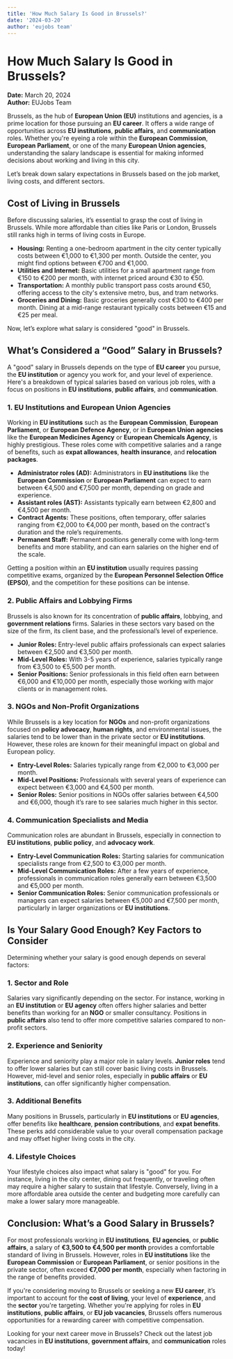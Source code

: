```yaml
---
title: 'How Much Salary Is Good in Brussels?'
date: '2024-03-20'
author: 'eujobs team'
---
```


# How Much Salary Is Good in Brussels?

**Date:** March 20, 2024  
**Author:** EUJobs Team  

Brussels, as the hub of **European Union (EU)** institutions and agencies, is a prime location for those pursuing an **EU career**. It offers a wide range of opportunities across **EU institutions**, **public affairs**, and **communication** roles. Whether you're eyeing a role within the **European Commission**, **European Parliament**, or one of the many **European Union agencies**, understanding the salary landscape is essential for making informed decisions about working and living in this city.

Let’s break down salary expectations in Brussels based on the job market, living costs, and different sectors.

## Cost of Living in Brussels

Before discussing salaries, it’s essential to grasp the cost of living in Brussels. While more affordable than cities like Paris or London, Brussels still ranks high in terms of living costs in Europe.

- **Housing:** Renting a one-bedroom apartment in the city center typically costs between €1,000 to €1,300 per month. Outside the center, you might find options between €700 and €1,000.
- **Utilities and Internet:** Basic utilities for a small apartment range from €150 to €200 per month, with internet priced around €30 to €50.
- **Transportation:** A monthly public transport pass costs around €50, offering access to the city's extensive metro, bus, and tram networks.
- **Groceries and Dining:** Basic groceries generally cost €300 to €400 per month. Dining at a mid-range restaurant typically costs between €15 and €25 per meal.

Now, let’s explore what salary is considered "good" in Brussels.

## What’s Considered a “Good” Salary in Brussels?

A "good" salary in Brussels depends on the type of **EU career** you pursue, the **EU institution** or agency you work for, and your level of experience. Here's a breakdown of typical salaries based on various job roles, with a focus on positions in **EU institutions**, **public affairs**, and **communication**.

### 1. EU Institutions and European Union Agencies

Working in **EU institutions** such as the **European Commission**, **European Parliament**, or **European Defence Agency**, or in **European Union agencies** like the **European Medicines Agency** or **European Chemicals Agency**, is highly prestigious. These roles come with competitive salaries and a range of benefits, such as **expat allowances**, **health insurance**, and **relocation packages**.

- **Administrator roles (AD):** Administrators in **EU institutions** like the **European Commission** or **European Parliament** can expect to earn between €4,500 and €7,500 per month, depending on grade and experience.
- **Assistant roles (AST):** Assistants typically earn between €2,800 and €4,500 per month.
- **Contract Agents:** These positions, often temporary, offer salaries ranging from €2,000 to €4,000 per month, based on the contract's duration and the role’s requirements.
- **Permanent Staff:** Permanent positions generally come with long-term benefits and more stability, and can earn salaries on the higher end of the scale.

Getting a position within an **EU institution** usually requires passing competitive exams, organized by the **European Personnel Selection Office (EPSO)**, and the competition for these positions can be intense.

### 2. Public Affairs and Lobbying Firms

Brussels is also known for its concentration of **public affairs**, lobbying, and **government relations** firms. Salaries in these sectors vary based on the size of the firm, its client base, and the professional’s level of experience.

- **Junior Roles:** Entry-level public affairs professionals can expect salaries between €2,500 and €3,500 per month.
- **Mid-Level Roles:** With 3-5 years of experience, salaries typically range from €3,500 to €5,500 per month.
- **Senior Positions:** Senior professionals in this field often earn between €6,000 and €10,000 per month, especially those working with major clients or in management roles.

### 3. NGOs and Non-Profit Organizations

While Brussels is a key location for **NGOs** and non-profit organizations focused on **policy advocacy**, **human rights**, and environmental issues, the salaries tend to be lower than in the private sector or **EU institutions**. However, these roles are known for their meaningful impact on global and European policy.

- **Entry-Level Roles:** Salaries typically range from €2,000 to €3,000 per month.
- **Mid-Level Positions:** Professionals with several years of experience can expect between €3,000 and €4,500 per month.
- **Senior Roles:** Senior positions in NGOs offer salaries between €4,500 and €6,000, though it’s rare to see salaries much higher in this sector.

### 4. Communication Specialists and Media

Communication roles are abundant in Brussels, especially in connection to **EU institutions**, **public policy**, and **advocacy work**.

- **Entry-Level Communication Roles:** Starting salaries for communication specialists range from €2,500 to €3,000 per month.
- **Mid-Level Communication Roles:** After a few years of experience, professionals in communication roles generally earn between €3,500 and €5,000 per month.
- **Senior Communication Roles:** Senior communication professionals or managers can expect salaries between €5,000 and €7,500 per month, particularly in larger organizations or **EU institutions**.

## Is Your Salary Good Enough? Key Factors to Consider

Determining whether your salary is good enough depends on several factors:

### 1. Sector and Role

Salaries vary significantly depending on the sector. For instance, working in an **EU institution** or **EU agency** often offers higher salaries and better benefits than working for an **NGO** or smaller consultancy. Positions in **public affairs** also tend to offer more competitive salaries compared to non-profit sectors.

### 2. Experience and Seniority

Experience and seniority play a major role in salary levels. **Junior roles** tend to offer lower salaries but can still cover basic living costs in Brussels. However, mid-level and senior roles, especially in **public affairs** or **EU institutions**, can offer significantly higher compensation.

### 3. Additional Benefits

Many positions in Brussels, particularly in **EU institutions** or **EU agencies**, offer benefits like **healthcare**, **pension contributions**, and **expat benefits**. These perks add considerable value to your overall compensation package and may offset higher living costs in the city.

### 4. Lifestyle Choices

Your lifestyle choices also impact what salary is "good" for you. For instance, living in the city center, dining out frequently, or traveling often may require a higher salary to sustain that lifestyle. Conversely, living in a more affordable area outside the center and budgeting more carefully can make a lower salary more manageable.

## Conclusion: What’s a Good Salary in Brussels?

For most professionals working in **EU institutions**, **EU agencies**, or **public affairs**, a salary of **€3,500 to €4,500 per month** provides a comfortable standard of living in Brussels. However, roles in **EU institutions** like the **European Commission** or **European Parliament**, or senior positions in the private sector, often exceed **€7,000 per month**, especially when factoring in the range of benefits provided.

If you're considering moving to Brussels or seeking a new **EU career**, it’s important to account for the **cost of living**, your level of **experience**, and the **sector** you're targeting. Whether you're applying for roles in **EU institutions**, **public affairs**, or **EU job vacancies**, Brussels offers numerous opportunities for a rewarding career with competitive compensation.

Looking for your next career move in Brussels? Check out the latest job vacancies in **EU institutions**, **government affairs**, and **communication** roles today!
